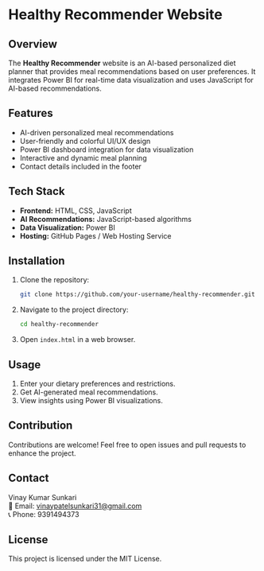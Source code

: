 # Healthy Recommender Website

## Overview
The **Healthy Recommender** website is an AI-based personalized diet planner that provides meal recommendations based on user preferences. It integrates Power BI for real-time data visualization and uses JavaScript for AI-based recommendations.

## Features
- AI-driven personalized meal recommendations
- User-friendly and colorful UI/UX design
- Power BI dashboard integration for data visualization
- Interactive and dynamic meal planning
- Contact details included in the footer

## Tech Stack
- **Frontend:** HTML, CSS, JavaScript
- **AI Recommendations:** JavaScript-based algorithms
- **Data Visualization:** Power BI
- **Hosting:** GitHub Pages / Web Hosting Service

## Installation
1. Clone the repository:
   ```sh
   git clone https://github.com/your-username/healthy-recommender.git
   ```
2. Navigate to the project directory:
   ```sh
   cd healthy-recommender
   ```
3. Open `index.html` in a web browser.

## Usage
1. Enter your dietary preferences and restrictions.
2. Get AI-generated meal recommendations.
3. View insights using Power BI visualizations.

## Contribution
Contributions are welcome! Feel free to open issues and pull requests to enhance the project.

## Contact
Vinay Kumar Sunkari  
📧 Email: vinaypatelsunkari31@gmail.com  
📞 Phone: 9391494373  

## License
This project is licensed under the MIT License.

